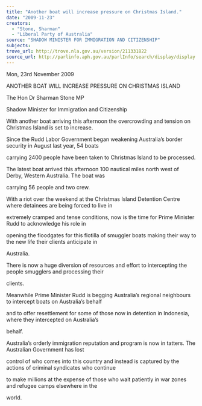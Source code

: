 ```yaml
---
title: "Another boat will increase pressure on Christmas Island."
date: "2009-11-23"
creators:
  - "Stone, Sharman"
  - "Liberal Party of Australia"
source: "SHADOW MINISTER FOR IMMIGRATION AND CITIZENSHIP"
subjects:
trove_url: http://trove.nla.gov.au/version/211331822
source_url: http://parlinfo.aph.gov.au/parlInfo/search/display/display.w3p;query=Id%3A%22media/pressrel/5IAV6%22
---
```


 Mon, 23rd November 2009    

 ANOTHER BOAT WILL INCREASE PRESSURE ON CHRISTMAS ISLAND 

 The Hon Dr Sharman Stone MP  

 Shadow Minister for Immigration and Citizenship 

 With another boat arriving this afternoon the overcrowding and tension on Christmas Island is set to increase.  

 Since the Rudd Labor Government began weakening Australia’s border security in August last year, 54 boats 

 carrying 2400 people have been taken to Christmas Island to be processed.  

 The latest boat arrived this afternoon 100 nautical miles north west of Derby, Western Australia. The boat was 

 carrying 56 people and two crew.  

 With a riot over the weekend at the Christmas Island Detention Centre where detainees are being forced to live in 

 extremely cramped and tense conditions, now is the time for Prime Minister Rudd to acknowledge his role in 

 opening the floodgates for this flotilla of smuggler boats making their way to the new life their clients anticipate in 

 Australia.  

 There is now a huge diversion of resources and effort to intercepting the people smugglers and processing their 

 clients.  

 Meanwhile Prime Minister Rudd is begging Australia’s regional neighbours to intercept boats on Australia’s behalf 

 and to offer resettlement for some of those now in detention in Indonesia, where they intercepted on Australia’s 

 behalf.  

 Australia’s orderly immigration reputation and program is now in tatters. The Australian Government has lost 

 control of who comes into this country and instead is captured by the actions of criminal syndicates who continue 

 to make millions at the expense of those who wait patiently in war zones and refugee camps elsewhere in the 

 world.    

